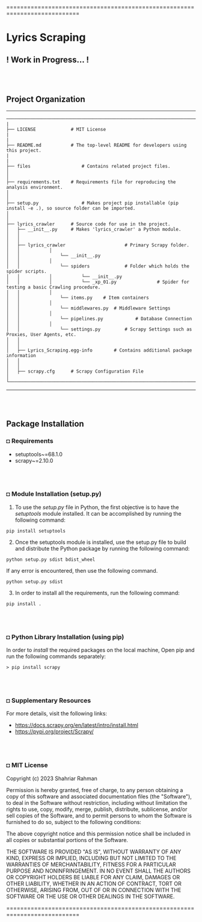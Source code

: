 ===========================================================================
# Lyrics Scraping
## ! Work in Progress... !

</br></br>
## Project Organization
---------------------------------------------------------
	──────────────────────────────────────────────────────────────────────────────────────────
	|
    ├── LICENSE				# MIT License
	|
	|                         		
    ├── README.md			# The top-level README for developers using this project.
	|
	|
    ├── files					# Contains related project files.
    │                          		
    │
    ├── requirements.txt	# Requirements file for reproducing the analysis environment.
    │                         			
	│                         		
    ├── setup.py				# Makes project pip installable (pip install -e .), so source folder can be imported.
	│                         			
	│  
    ├── lyrics_crawler		# Source code for use in the project.
    │   ├── __init__.py		# Makes 'lyrics_crawler' a Python module.
    │   │
    │   │
    │   ├── lyrics_crawler						# Primary Scrapy folder.
    │   │ 			│
    │   │				└── __init__.py		
    │   │ 			│
    │   │				└── spiders				# Folder which holds the spider scripts.
    │   │ 			│			└── __init__.py	
    │   │ 			│			└── _xp_01.py				# Spider for testing a basic Crawling procedure.
    │   │ 			│
    │   │				└── items.py	# Item containers
    │   │ 			│
    │   │				└── middlewares.py	# Middleware Settings	
    │   │ 			│
    │   │				└── pipelines.py			# Database Connection
    │   │ 			│
    │   │				└── settings.py			# Scrapy Settings such as Proxies, User Agents, etc.
    │   │
    │   │
    │   ├── Lyrics_Scraping.egg-info		# Contains additional package information
    │   │
    │   │
    │   ├── scrapy.cfg		# Scrapy Configuration File
    │  
	└─────────────────────────────────────────────────────────────────────────────────────────


--------

</br></br>

## Package Installation
### ◘ Requirements
* setuptools~=68.1.0
* scrapy~=2.10.0

</br></br>


### ◘ Module Installation (setup.py)
1. To use the *setup.py* file in Python, the first objective is to have the *setuptools* module installed. It can be accomplished by running the following command:
```
pip install setuptools                                     
```
2. Once the setuptools module is installed, use the setup.py file to build and distribute the Python package by running the following command:
```
python setup.py sdist bdist_wheel
```
If any error is encountered, then use the following command.
```
python setup.py sdist
```
3. In order to install all the requirements, run the following command:
```
pip install .                                 
```

<br/><br/>

### ◘ Python Library Installation (using pip)
In order to *install* the required packages on the local machine, Open pip and run the following commands separately:
```
> pip install scrapy                            
```

<br/><br/>

### ◘ Supplementary Resources
For more details, visit the following links:
* https://docs.scrapy.org/en/latest/intro/install.html
* https://pypi.org/project/Scrapy/

<br/><br/>

### ◘ MIT License
Copyright (c) 2023 Shahriar Rahman

Permission is hereby granted, free of charge, to any person obtaining a copy
of this software and associated documentation files (the "Software"), to deal
in the Software without restriction, including without limitation the rights
to use, copy, modify, merge, publish, distribute, sublicense, and/or sell
copies of the Software, and to permit persons to whom the Software is
furnished to do so, subject to the following conditions:

The above copyright notice and this permission notice shall be included in all
copies or substantial portions of the Software.

THE SOFTWARE IS PROVIDED "AS IS", WITHOUT WARRANTY OF ANY KIND, EXPRESS OR
IMPLIED, INCLUDING BUT NOT LIMITED TO THE WARRANTIES OF MERCHANTABILITY,
FITNESS FOR A PARTICULAR PURPOSE AND NONINFRINGEMENT. IN NO EVENT SHALL THE
AUTHORS OR COPYRIGHT HOLDERS BE LIABLE FOR ANY CLAIM, DAMAGES OR OTHER
LIABILITY, WHETHER IN AN ACTION OF CONTRACT, TORT OR OTHERWISE, ARISING FROM,
OUT OF OR IN CONNECTION WITH THE SOFTWARE OR THE USE OR OTHER DEALINGS IN THE
SOFTWARE.

===========================================================================